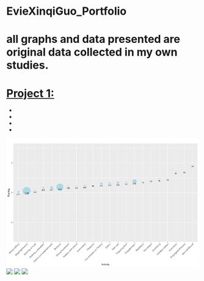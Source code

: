 # EvieXinqiGuo_Portfolio

# all graphs and data presented are original data collected in my own studies.
# [Project 1:](https://)
*
*
*
*
![](https://github.com/EvieXinqiGuo/EvieGuo_Portfolio/blob/main/images/Picture4.png)
![](https://github.com/EvieXinqiGuo/EvieXinqiGuo_Portfolio/blob/main/images/Picture2.png)
![](https://github.com/EvieXinqiGuo/EvieXinqiGuo_Portfolio/blob/main/images/Picture3.png)
![](https://github.com/EvieXinqiGuo/EvieXinqiGuo_Portfolio/blob/main/images/Picture1.png)
